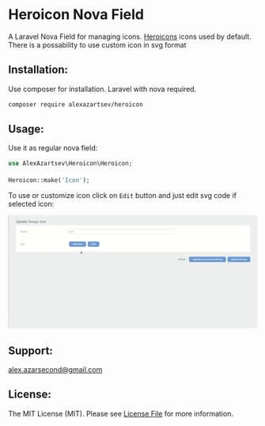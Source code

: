 # Heroicon Nova Field
A Laravel Nova Field for managing icons. [Heroicons](https://heroicons.com/) icons used by default.
There is a possability to use custom icon in svg format

## Installation:

Use composer for installation. Laravel with nova required.

```bash
composer require alexazartsev/heroicon
```

## Usage:
Use it as regular nova field:

```php
use AlexAzartsev\Heroicon\Heroicon;

Heroicon::make('Icon');
```
To use or customize icon click on `Edit` button and just edit svg code if selected icon:

![Custom svg](screenshots/custom_icon.gif)
## Support:
alex.azarsecond@gmail.com

## License:
The MIT License (MIT). Please see [License File](LICENSE) for more information.
